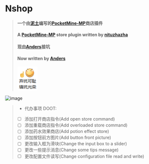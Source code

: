 # Nshop
> #### 一个由[泥土](https://github.com/nituzhazha)编写的[PocketMine-MP](https://github.com/pmmp/PocketMine-MP)商店插件
> #### A [PocketMine-MP](https://github.com/pmmp/PocketMine-MP) store plugin written by [nituzhazha](https://github.com/nituzhazha)
> #### 现由[Anders](https://github.com/Anders233)接坑
> #### Now written by [Anders](https://github.com/Anders233)
> ![弃坑可耻，填坑光荣](https://raw.githubusercontent.com/Anders233/Nshop/master/img.png)

![image](https://github.com/nituzhazha/Nshop/blob/master/photo.JPG)

> - 代办事项   DOOT:
>  - [ ] 添加打开商店指令(Add open store command)
>  - [ ] 添加重载商店指令(Add overloaded store command)
>  - [ ] 添加药水效果商店(Add potion effect store)
>  - [ ] 添加按钮前方图片(Add button front picture)
>  - [ ] 更改输入框为滑块(Change the input box to a slider)
>  - [ ] 更改一些提示消息(Change some tips message)
>  - [ ] 更改配置文件读写(Change configuration file read and write)

